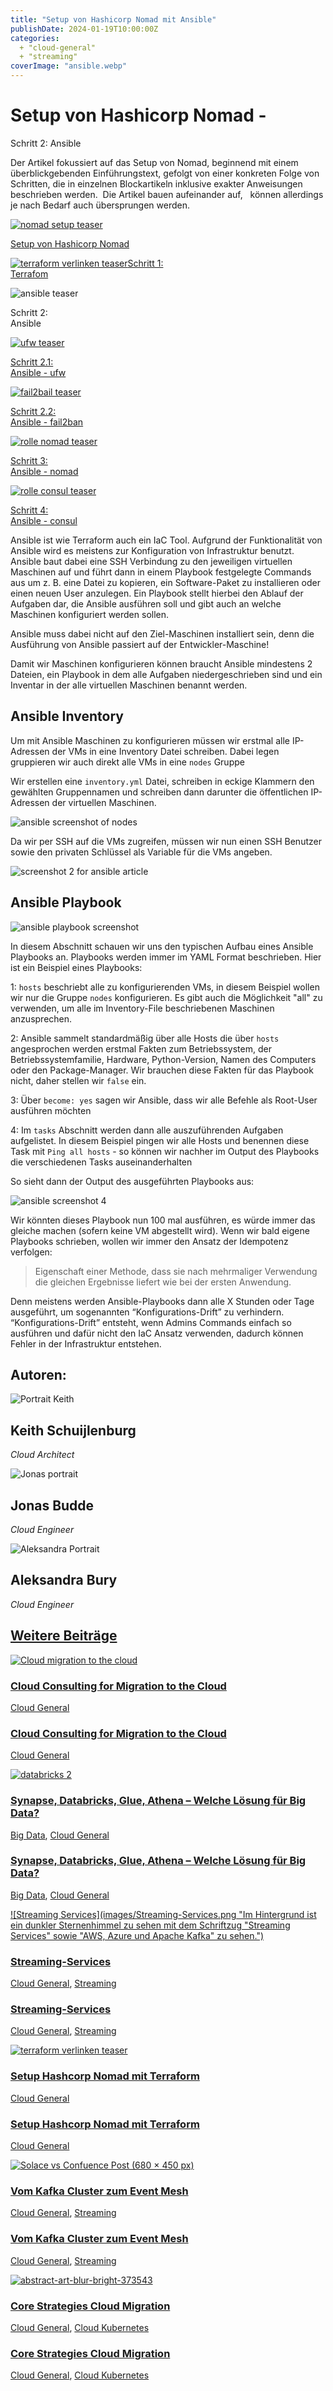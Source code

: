 ```yaml
---
title: "Setup von Hashicorp Nomad mit Ansible"
publishDate: 2024-01-19T10:00:00Z
categories: 
  + "cloud-general"
  + "streaming"
coverImage: "ansible.webp"
---
```


# Setup von Hashicorp Nomad - 

Schritt 2: Ansible

Der Artikel fokussiert auf das Setup von Nomad, beginnend mit einem überblickgebenden Einführungstext, gefolgt von einer konkreten Folge von Schritten, die in einzelnen Blockartikeln inklusive exakter Anweisungen beschrieben werden.  Die Artikel bauen aufeinander auf,   können allerdings je nach Bedarf auch übersprungen werden.

[![nomad setup teaser](images/nomad-setup-1024x683.webp)](https://thinkport.digital/setup-von-hashicorp-nomad/)

[Setup von Hashicorp Nomad](https://thinkport.digital/setup-von-hashicorp-nomad/)

 [![terraform verlinken teaser](images/terraform-verlinken-1024x683.webp)](https://thinkport.digital/setup-hashcorp-nomad-mit-terraform/)[Schritt 1:  
Terrafom](https://thinkport.digital/setup-hashcorp-nomad-mit-terraform) 

![ansible teaser](images/ansible-1024x683.webp)

Schritt 2:  
Ansible

[![ufw teaser](images/5-1024x683.webp)](https://thinkport.digital/setup-hashicorp-nomad-ansible-ufw/)

[Schritt 2.1:  
Ansible - ufw](https://thinkport.digital/setup-hashicorp-nomad-ansible-ufw/)

[![fail2bail teaser](images/4-1024x683.webp)](https://thinkport.digital/setup-hashicorp-nomad-ansible-fail2ban/%20)

[Schritt 2.2:  
Ansible - fail2ban](https://thinkport.digital/setup-hashicorp-nomad-ansible-fail2ban/)

[![rolle nomad teaser](images/6-1024x683.webp)](https://thinkport.digital/setup-hashicorp-nomad-ansible-nomad/%20)

[Schritt 3:  
Ansible - nomad](https://thinkport.digital/setup-hashicorp-nomad-ansible-nomad/)

[![rolle consul teaser](images/7-1024x683.webp)](https://thinkport.digital/setup-hashicorp-nomad-ansible-consul/%20)

[Schritt 4:  
Ansible - consul](https://thinkport.digital/setup-hashicorp-nomad-ansible-consul/)

Ansible ist wie Terraform auch ein IaC Tool. Aufgrund der Funktionalität von Ansible wird es meistens zur Konfiguration von Infrastruktur benutzt. Ansible baut dabei eine SSH Verbindung zu den jeweiligen virtuellen Maschinen auf und führt dann in einem Playbook festgelegte Commands aus um z. B. eine Datei zu kopieren, ein Software-Paket zu installieren oder einen neuen User anzulegen. Ein Playbook stellt hierbei den Ablauf der Aufgaben dar, die Ansible ausführen soll und gibt auch an welche Maschinen konfiguriert werden sollen.

Ansible muss dabei nicht auf den Ziel-Maschinen installiert sein, denn die Ausführung von Ansible passiert auf der Entwickler-Maschine!

Damit wir Maschinen konfigurieren können braucht Ansible mindestens 2 Dateien, ein Playbook in dem alle Aufgaben niedergeschrieben sind und ein Inventar in der alle virtuellen Maschinen benannt werden.

## Ansible Inventory

Um mit Ansible Maschinen zu konfigurieren müssen wir erstmal alle IP-Adressen der VMs in eine Inventory Datei schreiben. Dabei legen gruppieren wir auch direkt alle VMs in eine `nodes` Gruppe

Wir erstellen eine `inventory.yml` Datei, schreiben in eckige Klammern den gewählten Gruppennamen und schreiben dann darunter die öffentlichen IP-Adressen der virtuellen Maschinen.

![ansible screenshot of nodes](images/5d4bb2b9-cff5-4645-96d4-87610907a1fd.webp)

Da wir per SSH auf die VMs zugreifen, müssen wir nun einen SSH Benutzer sowie den privaten Schlüssel als Variable für die VMs angeben.

![screenshot 2 for ansible article](images/11647e9f-4050-41a0-b361-6b319f0e238d.webp)

## Ansible Playbook

![ansible playbook screenshot](images/dc68ae79-b307-4bdc-abe2-999f18f48260.webp)

In diesem Abschnitt schauen wir uns den typischen Aufbau eines Ansible Playbooks an. Playbooks werden immer im YAML Format beschrieben. Hier ist ein Beispiel eines Playbooks:

1: `hosts` beschriebt alle zu konfigurierenden VMs, in diesem Beispiel wollen wir nur die Gruppe `nodes` konfigurieren. Es gibt auch die Möglichkeit "all" zu verwenden, um alle im Inventory-File beschriebenen Maschinen anzusprechen.

2: Ansible sammelt standardmäßig über alle Hosts die über `hosts` angesprochen werden erstmal Fakten zum Betriebssystem, der Betriebssystemfamilie, Hardware, Python-Version, Namen des Computers oder den Package-Manager. Wir brauchen diese Fakten für das Playbook nicht, daher stellen wir `false` ein.

3: Über `become: yes` sagen wir Ansible, dass wir alle Befehle als Root-User ausführen möchten

4: Im `tasks` Abschnitt werden dann alle auszuführenden Aufgaben aufgelistet. In diesem Beispiel pingen wir alle Hosts und benennen diese Task mit `Ping all hosts` - so können wir nachher im Output des Playbooks die verschiedenen Tasks auseinanderhalten

So sieht dann der Output des ausgeführten Playbooks aus:

![ansible screenshot 4](images/image-20230821-121250-1024x263.webp)

Wir könnten dieses Playbook nun 100 mal ausführen, es würde immer das gleiche machen (sofern keine VM abgestellt wird). Wenn wir bald eigene Playbooks schrieben, wollen wir immer den Ansatz der Idempotenz verfolgen:

> Eigenschaft einer Methode, dass sie nach mehrmaliger Verwendung die gleichen Ergebnisse liefert wie bei der ersten Anwendung.

Denn meistens werden Ansible-Playbooks dann alle X Stunden oder Tage ausgeführt, um sogenannten “Konfigurations-Drift” zu verhindern. “Konfigurations-Drift” entsteht, wenn Admins Commands einfach so ausführen und dafür nicht den IaC Ansatz verwenden, dadurch können Fehler in der Infrastruktur entstehen.

## Autoren:

![Portrait Keith](images/keith-1-1-300x300.webp)

## Keith Schuijlenburg

_Cloud Architect_

[](https://www.linkedin.com/in/keith-schuijlenburg-a67289142/)

![Jonas portrait](images/Jonas-1-300x300.png)

## Jonas Budde

_Cloud Engineer_

[](https://www.linkedin.com/in/jonas-budde/)

![Aleksandra Portrait](images/aleksandra-2-300x300.webp)

## Aleksandra Bury

_Cloud Engineer_

[](https://www.linkedin.com/in/aleksandra-bury-40849822a/)

## [Weitere Beiträge](https://thinkport.digital/blog)

[![Cloud migration to the cloud](images/Streaming-Services-3.webp "Eine Person läuft mit einem Getränkebecher und einem Koffer in der anderen Hand einen gepflasterten Weg entlang. Davor der Schriftzug Migration to the Cloud - Cloud Readiness Assessment -.")](https://thinkport.digital/cloud-consulting-for-migration-to-the-cloud/)

### [Cloud Consulting for Migration to the Cloud](https://thinkport.digital/cloud-consulting-for-migration-to-the-cloud/ "Cloud Consulting for Migration to the Cloud")

[Cloud General](https://thinkport.digital/category/cloud-general/)

### [Cloud Consulting for Migration to the Cloud](https://thinkport.digital/cloud-consulting-for-migration-to-the-cloud/ "Cloud Consulting for Migration to the Cloud")

[Cloud General](https://thinkport.digital/category/cloud-general/)

[![databricks 2](images/Kontextuelles-Verständnis-1-1024x683.webp "conexion between diferent systems")](https://thinkport.digital/synapse-databricks-athena-welche-loesung-fuer-big-data/)

### [Synapse, Databricks, Glue, Athena – Welche Lösung für Big Data?](https://thinkport.digital/synapse-databricks-athena-welche-loesung-fuer-big-data/ "Synapse, Databricks, Glue, Athena – Welche Lösung für Big Data?")

[Big Data](https://thinkport.digital/category/big-data/), [Cloud General](https://thinkport.digital/category/cloud-general/)

### [Synapse, Databricks, Glue, Athena – Welche Lösung für Big Data?](https://thinkport.digital/synapse-databricks-athena-welche-loesung-fuer-big-data/ "Synapse, Databricks, Glue, Athena – Welche Lösung für Big Data?")

[Big Data](https://thinkport.digital/category/big-data/), [Cloud General](https://thinkport.digital/category/cloud-general/)

[![Streaming Services](images/Streaming-Services.png "Im Hintergrund ist ein dunkler Sternenhimmel zu sehen mit dem Schriftzug "Streaming Services" sowie "AWS, Azure und Apache Kafka" zu sehen.")](https://thinkport.digital/streaming-services/)

### [Streaming-Services](https://thinkport.digital/streaming-services/ "Streaming-Services")

[Cloud General](https://thinkport.digital/category/cloud-general/), [Streaming](https://thinkport.digital/category/streaming/)

### [Streaming-Services](https://thinkport.digital/streaming-services/ "Streaming-Services")

[Cloud General](https://thinkport.digital/category/cloud-general/), [Streaming](https://thinkport.digital/category/streaming/)

[![terraform verlinken teaser](images/terraform-verlinken-1024x683.webp "terraform verlinken teaser")](https://thinkport.digital/setup-hashcorp-nomad-mit-terraform/)

### [Setup Hashcorp Nomad mit Terraform](https://thinkport.digital/setup-hashcorp-nomad-mit-terraform/ "Setup Hashcorp Nomad mit Terraform")

[Cloud General](https://thinkport.digital/category/cloud-general/)

### [Setup Hashcorp Nomad mit Terraform](https://thinkport.digital/setup-hashcorp-nomad-mit-terraform/ "Setup Hashcorp Nomad mit Terraform")

[Cloud General](https://thinkport.digital/category/cloud-general/)

[![Solace vs Confuence Post (680 × 450 px)](images/Solace-vs-Confuence-Post-680-×-450-px.webp "Solace vs Confuence Post (680 × 450 px)")](https://thinkport.digital/vom_kafka-cluster_zum_event-mesh/)

### [Vom Kafka Cluster zum Event Mesh](https://thinkport.digital/vom_kafka-cluster_zum_event-mesh/ "Vom Kafka Cluster zum Event Mesh")

[Cloud General](https://thinkport.digital/category/cloud-general/), [Streaming](https://thinkport.digital/category/streaming/)

### [Vom Kafka Cluster zum Event Mesh](https://thinkport.digital/vom_kafka-cluster_zum_event-mesh/ "Vom Kafka Cluster zum Event Mesh")

[Cloud General](https://thinkport.digital/category/cloud-general/), [Streaming](https://thinkport.digital/category/streaming/)

[![abstract-art-blur-bright-373543](images/abstract-art-blur-bright-373543-1024x683.jpg "abstract-art-blur-bright-373543")](https://thinkport.digital/core-strategies-cloud-migration/)

### [Core Strategies Cloud Migration](https://thinkport.digital/core-strategies-cloud-migration/ "Core Strategies Cloud Migration")

[Cloud General](https://thinkport.digital/category/cloud-general/), [Cloud Kubernetes](https://thinkport.digital/category/cloud-kubernetes/)

### [Core Strategies Cloud Migration](https://thinkport.digital/core-strategies-cloud-migration/ "Core Strategies Cloud Migration")

[Cloud General](https://thinkport.digital/category/cloud-general/), [Cloud Kubernetes](https://thinkport.digital/category/cloud-kubernetes/)

